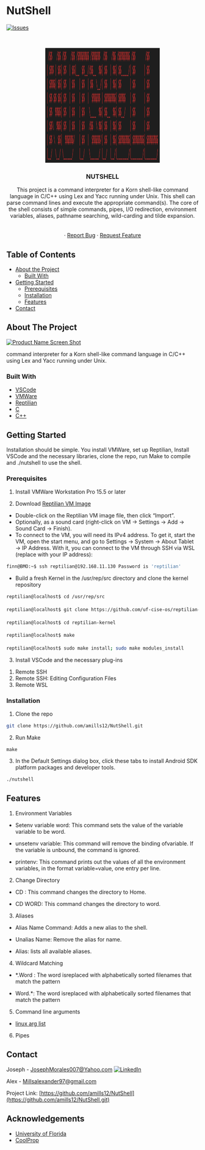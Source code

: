 # NutShell
[![Issues][issues-shield]][issues-url]





<!-- PROJECT LOGO -->
<br />
<p align="center">
  <a href="https://github.com/amills12/NutShell.gitn">
    <img src="READMEIMG/logo.png" alt="Logo" width="300" height="300">
  </a>
   <h3 align="center">NUTSHELL</h3>
  <p align="center">
This project is a command interpreter for a Korn shell-like command language in C/C++
using Lex and Yacc running under Unix. This shell can parse command lines and execute the
appropriate command(s). The core of the shell consists of simple commands, pipes, I/O redirection,
environment variables, aliases, pathname searching, wild-carding and tilde expansion.
    <br />
    <br />
    <br />
    ·
    <a href="https://github.com/amills12/NutShell/issues">Report Bug</a>
    ·
    <a href="https://github.com/amills12/NutShell/issues">Request Feature</a>
  </p>
</p>



<!-- TABLE OF CONTENTS -->
## Table of Contents

* [About the Project](#about-the-project)
  * [Built With](#built-with)
* [Getting Started](#getting-started)
  * [Prerequisites](#prerequisites)
  * [Installation](#installation)
  * [Features](#features)
* [Contact](#contact)



<!-- ABOUT THE PROJECT --> 
## About The Project

[![Product Name Screen Shot][product-screenshot]](https://example.com)

command interpreter for a Korn shell-like command language in C/C++
using Lex and Yacc running under Unix.

### Built With
* [VSCode](https://code.visualstudio.com/)
* [VMWare](https://www.vmware.com/)
* [Reptilian](www.cise.ufl.edu/research/reptilian/downloads/Reptilian-latest.ova)
* [C]()
* [C++]()




<!-- GETTING STARTED -->
## Getting Started

Installation should be simple. You install VMWare, set up Reptilian, Install VSCode and the necessary libraries, clone the repo, run Make to compile and ./nutshell to use the shell. 

### Prerequisites
1. Install VMWare Workstation Pro 15.5 or later

2. Download [Reptilian VM Image](www.cise.ufl.edu/research/reptilian/downloads/Reptilian-latest.ova)
  - Double-click on the Reptilian VM image file, then click “Import”.
  - Optionally, as a sound card (right-click on VM → Settings → Add → Sound Card → Finish).
  - To connect to the VM, you will need its IPv4 address. To get it, start the VM, open
  the start menu, and go to Settings → System → About Tablet → IP Address. With it,
  you can connect to the VM through SSH via WSL (replace with your IP address):
  
  ```sh
  finn@BMO:~$ ssh reptilian@192.168.11.130 Password is 'reptilian'
  ```
  
  - Build a fresh Kernel in the /usr/rep/src directory and clone the kernel repository
  ```sh
  reptilian@localhost$ cd /usr/rep/src
  
  reptilian@localhost$ git clone https://github.com/uf-cise-os/reptilian-kernel.git
  
  reptilian@localhost$ cd reptilian-kernel
  
  reptilian@localhost$ make
  
  reptilian@localhost$ sudo make install; sudo make modules_install
  ```
3. Install VSCode and the necessary plug-ins
  1) Remote SSH
  2) Remote SSH: Editing Configuration Files
  3) Remote WSL


### Installation

1. Clone the repo
```sh
git clone https://github.com/amills12/NutShell.git
```
2. Run Make
```
make
```
3. In the Default Settings dialog box, click these tabs to install Android SDK platform packages and developer tools.
```sh
./nutshell        
```

<!-- USAGE EXAMPLES -->
## Features
1. Environment Variables
  - Setenv variable word: This command sets the value of the variable variable to be word.
  
  - unsetenv variable: This command will remove the binding of ​variable​. If the variable is
unbound, the command is ignored.

  - printenv: This command prints out the values of all the environment variables, in the format
variable=value, one entry per line.
  
2. Change Directory
  - CD : This command changes the directory to Home.
  
  - CD WORD: This command changes the directory to word.
  
3. Aliases
  - Alias Name Command: Adds a new alias to the shell.
  
  - Unalias Name:  Remove the alias for name.
  
  - Alias: lists all available aliases.
  
4. Wildcard Matching
  - *.Word : The word isreplaced with alphabetically sorted filenames that match the pattern

  - Word.*: The word isreplaced with alphabetically sorted filenames that match the pattern

5. Command line arguments
  - [linux arg list](https://ss64.com/bash/)
 
6. Pipes

<!-- CONTACT -->
## Contact

Joseph - JosephMorales007@Yahoo.com
[![LinkedIn][linkedin-shield]][linkedin-url-joseph]

Alex -  Millsalexander97@gmail.com




Project Link: [https://github.com/amills12/NutShell](https://github.com/amills12/NutShell.git)



<!-- ACKNOWLEDGEMENTS -->
## Acknowledgements
* [University of Florida](https://www.ufl.edu/)
* [CoolProp](http://www.coolprop.org/)






<!-- MARKDOWN LINKS & IMAGES -->
<!-- https://www.markdownguide.org/basic-syntax/#reference-style-links -->
[linkedin-shield]: https://img.shields.io/badge/-LinkedIn-black.svg?style=flat-square&logo=linkedin&colorB=555
[linkedin-url-joseph]: https://www.linkedin.com/in/josephmorales007/

[linkedin-shield]: https://img.shields.io/badge/-LinkedIn-black.svg?style=flat-square&logo=linkedin&colorB=555
[linkedin-url-alex]: https://linkedin.com/in/alex

[issues-shield]: https://img.shields.io/github/issues/amills12/NutShell/issues.svg?style=flat-square
[issues-url]: https://github.com/amills12/NutShell/issues
[product-screenshot]: images/screenshot.png
